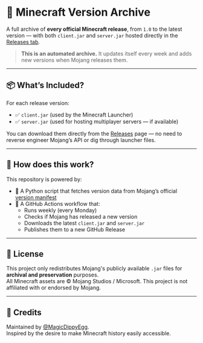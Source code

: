 # 🧱 Minecraft Version Archive

A full archive of **every official Minecraft release**, from `1.0` to the latest version — with both `client.jar` and `server.jar` hosted directly in the [Releases tab](https://github.com/MagicDippyEgg/Minecraft-Version-Archive/releases).

> **This is an automated archive.** It updates itself every week and adds new versions when Mojang releases them.

---

## 📦 What’s Included?

For each release version:
- ✅ `client.jar` (used by the Minecraft Launcher)
- ✅ `server.jar` (used for hosting multiplayer servers — if available)

You can download them directly from the [Releases](https://github.com/MagicDippyEgg/Minecraft-Version-Archive/releases) page — no need to reverse engineer Mojang’s API or dig through launcher files.

---

## 🔄 How does this work?

This repository is powered by:

- 🐍 A Python script that fetches version data from Mojang’s official [version manifest](https://piston-meta.mojang.com/mc/game/version_manifest_v2.json)
- 🤖 A GitHub Actions workflow that:
  - Runs weekly (every Monday)
  - Checks if Mojang has released a new version
  - Downloads the latest `client.jar` and `server.jar`
  - Publishes them to a new GitHub Release

---

## 📜 License

This project only redistributes Mojang's publicly available `.jar` files for **archival and preservation** purposes.  
All Minecraft assets are © Mojang Studios / Microsoft. This project is not affiliated with or endorsed by Mojang.

---

## 💬 Credits

Maintained  by [@MagicDippyEgg](https://github.com/MagicDippyEgg).  
Inspired by the desire to make Minecraft history easily accessible.

